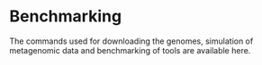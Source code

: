 # Benchmarking

The commands used for downloading the genomes, simulation of metagenomic data and benchmarking of tools are available here.
